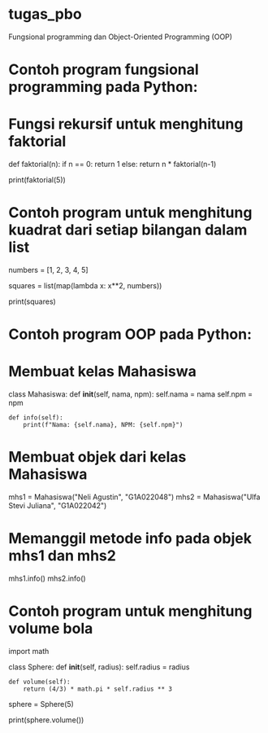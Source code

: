 # tugas_pbo
Fungsional programming dan Object-Oriented Programming (OOP)
# Contoh program fungsional programming pada Python:
# Fungsi rekursif untuk menghitung faktorial
def faktorial(n):
    if n == 0:
        return 1
    else:
        return n * faktorial(n-1)

print(faktorial(5))

# Contoh program untuk menghitung kuadrat dari setiap bilangan dalam list
numbers = [1, 2, 3, 4, 5]

squares = list(map(lambda x: x**2, numbers))

print(squares)



# Contoh program OOP pada Python:
# Membuat kelas Mahasiswa
class Mahasiswa:
    def __init__(self, nama, npm):
        self.nama = nama
        self.npm = npm

    def info(self):
        print(f"Nama: {self.nama}, NPM: {self.npm}")

# Membuat objek dari kelas Mahasiswa
mhs1 = Mahasiswa("Neli Agustin", "G1A022048")
mhs2 = Mahasiswa("Ulfa  Stevi Juliana", "G1A022042")

# Memanggil metode info pada objek mhs1 dan mhs2
mhs1.info()
mhs2.info()


# Contoh program untuk menghitung volume bola
import math

class Sphere:
    def __init__(self, radius):
        self.radius = radius

    def volume(self):
        return (4/3) * math.pi * self.radius ** 3

sphere = Sphere(5)

print(sphere.volume())
